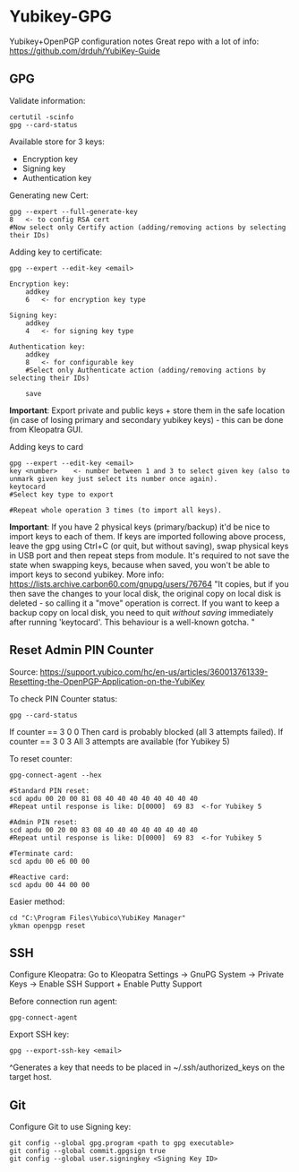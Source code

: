# Yubikey-GPG
Yubikey+OpenPGP configuration notes
Great repo with a lot of info: https://github.com/drduh/YubiKey-Guide

## GPG

Validate information:
```
certutil -scinfo
gpg --card-status
```

Available store for 3 keys:
 - Encryption key
 - Signing key
 - Authentication key


Generating new Cert: 
```
gpg --expert --full-generate-key
8 	<- to config RSA cert
#Now select only Certify action (adding/removing actions by selecting their IDs)
```

Adding key to certificate:
```
gpg --expert --edit-key <email>

Encryption key:
	addkey
	6	<- for encryption key type
	
Signing key:
	addkey
	4 	<- for signing key type
	
Authentication key:
	addkey
	8 	<- for configurable key
	#Select only Authenticate action (adding/removing actions by selecting their IDs)
	
	save
```

**Important**: Export private and public keys + store them in the safe location (in case of losing primary and secondary yubikey keys) - this can be done from Kleopatra GUI. 

Adding keys to card
```
gpg --expert --edit-key <email>
key <number> 	<- number between 1 and 3 to select given key (also to unmark given key just select its number once again).
keytocard
#Select key type to export
	
#Repeat whole operation 3 times (to import all keys).
```

**Important**: If you have 2 physical keys (primary/backup) it'd be nice to import keys to each of them. If keys are imported following above process, leave the gpg using Ctrl+C (or quit, but without saving), swap physical keys in USB port and then repeat steps from <Adding keys to card> module. 
It's required to not save the state when swapping keys, because when saved, you won't be able to import keys to second yubikey. More info: https://lists.archive.carbon60.com/gnupg/users/76764
"It copies, but if you then save the changes to your local disk, the
original copy on local disk is deleted - so calling it a "move"
operation is correct. If you want to keep a backup copy on local disk,
you need to quit *without saving* immediately after running 'keytocard'.
This behaviour is a well-known gotcha. "


## Reset Admin PIN Counter

Source: https://support.yubico.com/hc/en-us/articles/360013761339-Resetting-the-OpenPGP-Application-on-the-YubiKey


To check PIN Counter status: 
```
gpg --card-status
```
  
If counter == 3 0 0 
Then card is probably blocked (all 3 attempts failed). 
If counter == 3 0 3 
All 3 attempts are available (for Yubikey 5)

To reset counter: 
```
gpg-connect-agent --hex

#Standard PIN reset: 
scd apdu 00 20 00 81 08 40 40 40 40 40 40 40 40
#Repeat until response is like: D[0000]  69 83 	<-for Yubikey 5

#Admin PIN reset: 
scd apdu 00 20 00 83 08 40 40 40 40 40 40 40 40
#Repeat until response is like: D[0000]  69 83 	<-for Yubikey 5

#Terminate card: 
scd apdu 00 e6 00 00

#Reactive card:
scd apdu 00 44 00 00
```

Easier method: 
```
cd "C:\Program Files\Yubico\YubiKey Manager"
ykman openpgp reset
```

## SSH
Configure Kleopatra: 
	Go to Kleopatra Settings -> GnuPG System -> Private Keys -> Enable SSH Support + Enable Putty Support
	
Before connection run agent:
```
gpg-connect-agent 
```
	
Export SSH key: 
```
gpg --export-ssh-key <email>
```
^Generates a key that needs to be placed in ~/.ssh/authorized_keys on the target host. 


## Git
Configure Git to use Signing key:
```
git config --global gpg.program <path to gpg executable>
git config --global commit.gpgsign true
git config --global user.signingkey <Signing Key ID>
```

